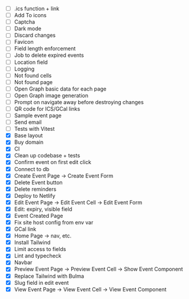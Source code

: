 - [ ] .ics function + link
- [ ] Add To icons
- [ ] Captcha
- [ ] Dark mode
- [ ] Discard changes
- [ ] Favicon
- [ ] Field length enforcement
- [ ] Job to delete expired events
- [ ] Location field
- [ ] Logging
- [ ] Not found cells
- [ ] Not found page
- [ ] Open Graph basic data for each page
- [ ] Open Graph image generation
- [ ] Prompt on navigate away before destroying changes
- [ ] QR code for ICS/GCal links
- [ ] Sample event page
- [ ] Send email
- [ ] Tests with Vitest
- [x] Base layout
- [x] Buy domain
- [x] CI
- [x] Clean up codebase + tests
- [x] Confirm event on first edit click
- [x] Connect to db
- [x] Create Event Page -> Create Event Form
- [x] Delete Event button
- [x] Delete reminders
- [x] Deploy to Netlify
- [x] Edit Event Page -> Edit Event Cell -> Edit Event Form
- [x] Edit: expiry, visible field
- [x] Event Created Page
- [x] Fix site host config from env var
- [x] GCal link
- [x] Home Page -> nav, etc.
- [x] Install Tailwind
- [x] Limit access to fields
- [x] Lint and typecheck
- [x] Navbar
- [x] Preview Event Page -> Preview Event Cell -> Show Event Component
- [x] Replace Tailwind with Bulma
- [x] Slug field in edit event
- [x] View Event Page -> View Event Cell -> View Event Component
